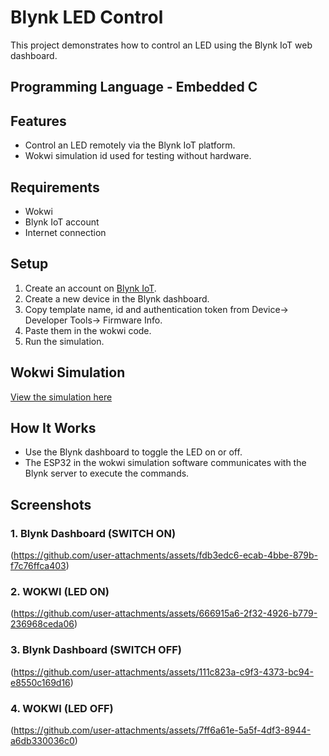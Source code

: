 # Blynk LED Control
This project demonstrates how to control an LED using the Blynk IoT web dashboard.

## Programming Language - Embedded C

## Features
- Control an LED remotely via the Blynk IoT platform.
- Wokwi simulation id used for testing without hardware.

## Requirements
- Wokwi
- Blynk IoT account
- Internet connection

## Setup
1. Create an account on [Blynk IoT](https://blynk.io/).
2. Create a new device in the Blynk dashboard.
3. Copy template name, id and authentication token from Device-> Developer Tools-> Firmware Info.
5. Paste them in the wokwi code.
6. Run the simulation.

## Wokwi Simulation
[View the simulation here](https://wokwi.com/projects/421032954783009793)

## How It Works
- Use the Blynk dashboard to toggle the LED on or off.
- The ESP32 in the wokwi simulation software communicates with the Blynk server to execute the commands.

## Screenshots

### 1. Blynk Dashboard (SWITCH ON)
(https://github.com/user-attachments/assets/fdb3edc6-ecab-4bbe-879b-f7c76ffca403)


### 2. WOKWI (LED ON)
(https://github.com/user-attachments/assets/666915a6-2f32-4926-b779-236968ceda06)


### 3. Blynk Dashboard (SWITCH OFF)
(https://github.com/user-attachments/assets/111c823a-c9f3-4373-bc94-e8550c169d16)


### 4. WOKWI (LED OFF)
(https://github.com/user-attachments/assets/7ff6a61e-5a5f-4df3-8944-a6db330036c0)



